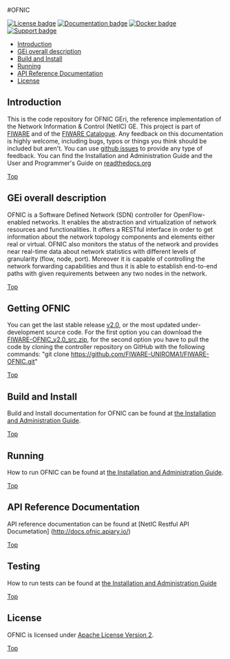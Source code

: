 #<a name="top"></a>OFNIC

[![License badge](https://img.shields.io/badge/license-APACHE2-blue.svg)](https://www.apache.org/licenses/LICENSE-2.0.html)
[![Documentation badge](https://readthedocs.org/projects/fiware-ofnic/badge/?version=latest)](https://fiware-ofnic.readthedocs.org/en/latest/)
[![Docker badge](https://img.shields.io/docker/pulls/fiware/ofnic.svg)](https://hub.docker.com/r/fiware/ofnic/)
[![Support badge]( https://img.shields.io/badge/support-sof-yellowgreen.svg)](http://stackoverflow.com/questions/tagged/fiware-ofnic)

* [Introduction](#introduction)
* [GEi overall description](#gei-overall-description)
* [Build and Install](#build-and-install)
* [Running](#running)
* [API Reference Documentation](#api-reference-documentation)
* [License](#license)
	
	  
## Introduction

This is the code repository for OFNIC GEri, the reference implementation of the Network Information & Control (NetIC) GE.
This project is part of [FIWARE](http://www.fiware.org) and of the [FIWARE Catalogue](http://catalogue.fiware.org/).
Any feedback on this documentation is highly welcome, including bugs, typos
or things you think should be included but aren't. You can use [github issues](https://github.com/FIWARE-UNIROMA1/FIWARE-OFNIC/issues/new) to provide any type of feedback.
You can find the Installation and Administration Guide and the User and Programmer's Guide on [readthedocs.org](https://fiware-ofnic.readthedocs.org/en/v2.0/)

[Top](#top)

## GEi overall description

OFNIC is a Software Defined Network (SDN) controller for OpenFlow-enabled networks. It enables the abstraction and virtualization of network resources and functionalities. It offers a RESTful interface in order to get information about the network topology components and elements either real or virtual. OFNIC also monitors the status of the network and provides near real-time data about network statistics with different levels of granularity (flow, node, port). Moreover it is capable of controlling the network forwarding capabilities and thus it is able to establish end-to-end paths with given requirements between any two nodes in the network.

[Top](#top)

## Getting OFNIC
You can get the last stable release [v2.0](https://github.com/FIWARE-UNIROMA1/FIWARE-OFNIC/releases/tag/v2.0), or the most updated under-development source code. 
For the first option you can download the [FIWARE-OFNIC_v2.0_src.zip](https://github.com/FIWARE-UNIROMA1/FIWARE-OFNIC/archive/v2.0.zip), for the second option you have to pull the code by cloning the controller repository on GitHub with the following commands: 
"git clone https://github.com/FIWARE-UNIROMA1/FIWARE-OFNIC.git"

[Top](#top)

## Build and Install

Build and Install documentation for OFNIC can be found at [the Installation and Administration Guide](https://fiware-ofnic.readthedocs.org/en/v2.0/Installation_and_administration_manual.html).

[Top](#top)

## Running

How to run OFNIC can be found at [the Installation and Administration Guide](https://fiware-ofnic.readthedocs.org/en/v2.0/Installation_and_administration_manual.html).

[Top](#top)

## API Reference Documentation

API reference documentation can be found at [NetIC Restful API Documetation] (http://docs.ofnic.apiary.io/)

[Top](#top)

## Testing

How to run tests can be found at [the Installation and Administration Guide](https://fiware-ofnic.readthedocs.org/en/v2.0/Installation_and_administration_manual.html)

[Top](#top)

## License

OFNIC is licensed under [Apache License Version 2](https://www.apache.org/licenses/LICENSE-2.0).

[Top](#top)
